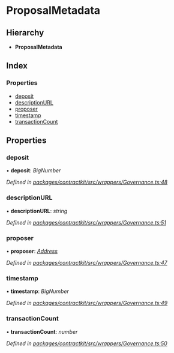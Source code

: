# ProposalMetadata

## Hierarchy

* **ProposalMetadata**

## Index

### Properties

* [deposit](../interfaces/_wrappers_governance_.proposalmetadata.md#deposit)
* [descriptionURL](../interfaces/_wrappers_governance_.proposalmetadata.md#descriptionurl)
* [proposer](../interfaces/_wrappers_governance_.proposalmetadata.md#proposer)
* [timestamp](../interfaces/_wrappers_governance_.proposalmetadata.md#timestamp)
* [transactionCount](../interfaces/_wrappers_governance_.proposalmetadata.md#transactioncount)

## Properties

### deposit

• **deposit**: _BigNumber_

_Defined in_ [_packages/contractkit/src/wrappers/Governance.ts:48_](https://github.com/celo-org/celo-monorepo/blob/master/packages/contractkit/src/wrappers/Governance.ts#L48)

### descriptionURL

• **descriptionURL**: _string_

_Defined in_ [_packages/contractkit/src/wrappers/Governance.ts:51_](https://github.com/celo-org/celo-monorepo/blob/master/packages/contractkit/src/wrappers/Governance.ts#L51)

### proposer

• **proposer**: [_Address_](_base_.md#address)

_Defined in_ [_packages/contractkit/src/wrappers/Governance.ts:47_](https://github.com/celo-org/celo-monorepo/blob/master/packages/contractkit/src/wrappers/Governance.ts#L47)

### timestamp

• **timestamp**: _BigNumber_

_Defined in_ [_packages/contractkit/src/wrappers/Governance.ts:49_](https://github.com/celo-org/celo-monorepo/blob/master/packages/contractkit/src/wrappers/Governance.ts#L49)

### transactionCount

• **transactionCount**: _number_

_Defined in_ [_packages/contractkit/src/wrappers/Governance.ts:50_](https://github.com/celo-org/celo-monorepo/blob/master/packages/contractkit/src/wrappers/Governance.ts#L50)


